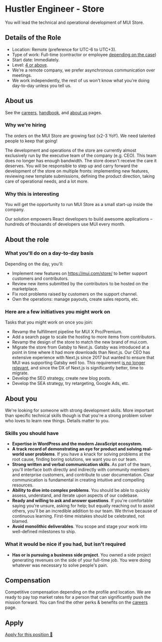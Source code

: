 # Hustler Engineer - Store

<p class="description">You will lead the technical and operational development of MUI Store.</p>

## Details of the Role

- Location: Remote (preference for UTC-6 to UTC+3).
- Type of work: Full-time (contractor or employee [depending on the case](https://www.notion.so/mui-org/Hiring-FAQ-64763b756ae44c37b47b081f98915501))
- Start date: Immediately.
- Level: [4 or above](https://docs.google.com/spreadsheets/d/1dDdPD-flNXlgZ0E3ZxVvCDx27RFuhVWJrcfcjNu_I8k/edit#gid=0).
- We're a remote company, we prefer asynchronous communication over meetings.
- We work independently, the rest of us won't know what you're doing day-to-day unless you tell us.

## About us

See the [careers](/careers/), [handbook](https://mui-org.notion.site/Handbook-f086d47e10794d5e839aef9dc67f324b), and [about us](/about/) pages.

### Why we're hiring

The orders on the MUI Store are growing fast (x2-3 YoY).
We need talented people to keep that going!

The development and operations of the store are currently almost exclusively run by the executive team of the company (e.g. CEO). This team does no longer has enough bandwidth. The store doesn't receive the care it deserves. You will be responsible to step up and carry forward the development of the store on multiple fronts: implementing new features, reviewing new template submissions, defining the product direction, taking care of operational needs, and a lot more.

### Why this is interesting

You will get the opportunity to run MUI Store as a small start-up inside the company.

Our solution empowers React developers to build awesome applications – hundreds of thousands of developers use MUI every month.

## About the role

### What you'll do on a day-to-day basis

Depending on the day, you'll:

- Implement new features on https://mui.com/store/ to better support customers and contributors.
- Review new items submitted by the contributors to be hosted on the marketplace.
- Fix root problems raised by customers on the support channel.
- Own the operations: manage payouts, create sales reports, etc.

### Here are a few initiatives you might work on

Tasks that you might work on once you join:

- Revamp the fulfillment pipeline for MUI X Pro/Premium.
- Add a search page to scale the hosting to more items from contributors.
- Revamp the design of the store to match the new brand of mui.com.
- Migrate the store from Gatsby to Next.js. Gatsby was introduced at a point in time where it had more downloads than Next.js. Our CEO has extensive experience with Next.js since 2017 but wanted to ensure that MUI was supporting Gatsby well too.
  This requirement [is no longer relevant](https://npm-stat.com/charts.html?package=next&package=gatsby&from=2019-12-18&to=2021-12-18), and since the DX of Next.js is significantly better, time to migrate.
- Develop the SEO strategy, create new blog posts.
- Develop the SEA strategy, try retargeting, Google Ads, etc.

## About you

We're looking for someone with strong development skills.
More important than specific technical skills though is that you're a strong problem solver who loves to learn new things. Details matter to you.

### Skills you should have

- **Expertise in WordPress and the modern JavaScript ecosystem.**
- **A track record of demonstrating an eye for product and solving real-world user problems**. If you have a knack for solving problems at the root cause, finding boring solutions, we want you on our team.
- **Strong written and verbal communication skills**.
  As part of the team, you'll interface both directly and indirectly with community members and enterprise customers, and contribute to user documentation. Clear communication is fundamental in creating intuitive and compelling resources.
- **Ability to dive into complex problems**.
  You should be able to quickly assess, understand, and iterate upon aspects of our codebase.
- **Ready and willing to ask and answer questions**.
  If you're comfortable saying you're unsure, asking for help; but equally reaching out to assist others, you'll be an incredible addition to our team. We thrive because of continuous learning. First-time mistakes should be celebrated, not blamed.
- **Avoid monolithic deliverables**.
  You scope and stage your work into well-defined milestones to ship.

### What it would be nice if you had, but isn't required

- **Has or is pursuing a business side project**. You owned a side project generating revenues on the side of your full-time job. You were doing whatever was necessary to solve people's pain.

## Compensation

Competitive compensation depending on the profile and location.
We are ready to pay top market rates for a person that can significantly push the mission forward.
You can find the other perks & benefits on the [careers](/careers/#perks-amp-benefits) page.

## Apply

[Apply for this position 📮](https://airtable.com/shrdqo1Z6srZXGcvh?prefill_Applying+for=Hustler%20Engineer%20-%20Store)

